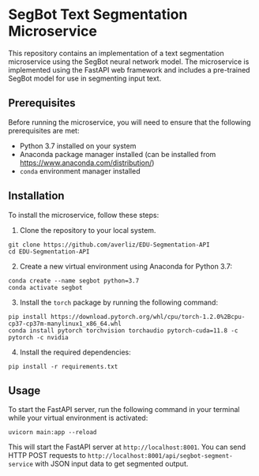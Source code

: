 # SegBot Text Segmentation Microservice

This repository contains an implementation of a text segmentation microservice using the SegBot neural network model. The microservice is implemented using the FastAPI web framework and includes a pre-trained SegBot model for use in segmenting input text.

## Prerequisites

Before running the microservice, you will need to ensure that the following prerequisites are met:

- Python 3.7 installed on your system
- Anaconda package manager installed (can be installed from https://www.anaconda.com/distribution/)
- `conda` environment manager installed

## Installation

To install the microservice, follow these steps:

1. Clone the repository to your local system.

```
git clone https://github.com/averliz/EDU-Segmentation-API
cd EDU-Segmentation-API
```

2. Create a new virtual environment using Anaconda for Python 3.7:
```
conda create --name segbot python=3.7
conda activate segbot
```

3. Install the `torch` package by running the following command:
```
pip install https://download.pytorch.org/whl/cpu/torch-1.2.0%2Bcpu-cp37-cp37m-manylinux1_x86_64.whl
conda install pytorch torchvision torchaudio pytorch-cuda=11.8 -c pytorch -c nvidia
```

4. Install the required dependencies:
```
pip install -r requirements.txt
```


## Usage

To start the FastAPI server, run the following command in your terminal while your virtual environment is activated:

```
uvicorn main:app --reload
```


This will start the FastAPI server at `http://localhost:8001`. You can send HTTP POST requests to `http://localhost:8001/api/segbot-segment-service` with JSON input data to get segmented output.
